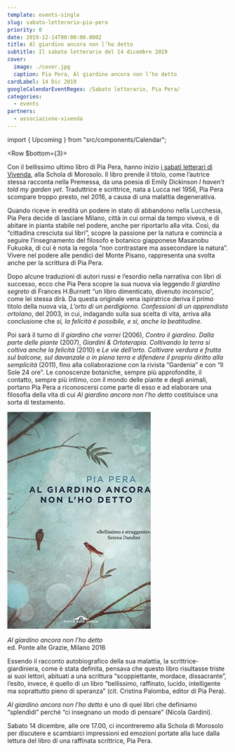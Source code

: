 ```yaml
---
template: events-single
slug: sabato-letterario-pia-pera
priority: 0
date: 2019-12-14T00:00:00.000Z
title: Al giardino ancora non l’ho detto
subtitle: Il sabato letterario del 14 dicembre 2019
cover:
  image: ./cover.jpg
  caption: Pia Pera, Al giardino ancora non l’ho detto
cardLabel: 14 Dic 2019
googleCalendarEventRegex: /Sabato letterario, Pia Pera/
categories:
  - events
partners:
  - associazione-vivenda
---
```


import { Upcoming } from "src/components/Calendar";

<EntryInfo variant="frequency" label="14 dicembre 2019" value="dalle 16:00 alle 18:00"/>
<EntryInfo variant="teacher" label="A cura di" value="Patrizia Leotta, docente di lettere e socia di Associazione Vivenda"/>
<EntryInfo variant="location" label="A LaSchola" value="[Via Maroni 13, Casciago 21020, VA](https://g.page/laschola?share)" $bottom={6}/>

<Row $bottom={3}>
<Col $columned>

Con il bellissimo ultimo libro di Pia Pera, hanno inizio [i sabati letterari di Vivenda](/attività/sabato-letterario/), alla Schola di Morosolo. Il libro prende il titolo, come l’autrice stessa racconta nella Premessa, da una poesia di Emily Dickinson *I haven’t told my garden yet*. Traduttrice e scrittrice, nata a Lucca nel 1956, Pia Pera scompare troppo presto, nel 2016, a causa di una malattia degenerativa.

Quando riceve in eredità un podere in stato di abbandono nella Lucchesia, Pia Pera decide di lasciare Milano, città in cui ormai da tempo viveva, e di abitare in pianta stabile nel podere, anche per riportarlo alla vita. Così, da “cittadina cresciuta sui libri”, scopre la passione per la natura e comincia a seguire l’insegnamento del filosofo e botanico giapponese Masanobu Fukuoka, di cui è nota la regola “non contrastare ma assecondare la natura”. Vivere nel podere alle pendici del Monte Pisano, rappresenta una svolta anche per la scrittura di Pia Pera.

Dopo alcune traduzioni di autori russi e l’esordio nella narrativa con libri di successo, ecco che Pia Pera scopre la sua nuova via leggendo *Il giardino segreto* di Frances H.Burnett “un libro dimenticato, divenuto inconscio”, come lei stessa dirà. Da questa originale  vena ispiratrice deriva il primo titolo della nuova via, *L’orto di un perdigiorno. Confessioni di un apprendista ortolano*, del 2003, in cui, indagando sulla sua scelta di vita, arriva alla conclusione che _sì, la felicità è possibile, e sì, anche la beatitudine_.

Poi sarà il turno di *Il giardino che vorrei* (2006), *Contro il giardino. Dalla parte delle piante* (2007), *Giardini & Ortoterapia. Coltivando la terra si coltiva anche la felicità* (2010) e *Le vie dell’orto. Coltivare verdura e frutta sul balcone, sul davanzale o in piena terra e difendere il proprio diritto alla semplicità* (2011), fino alla collaborazione con la rivista  “Gardenia” e con  “Il Sole 24 ore”. Le conoscenze botaniche, sempre più approfondite, il contatto, sempre più intimo, con il mondo delle piante e degli animali, portano Pia Pera a  riconoscersi  come parte di esso e ad  elaborare una  filosofia della vita di cui *Al giardino ancora non l’ho detto* costituisce una sorta di testamento.

![pia-pera-al-giardino-ancora-non-l-ho-detto](./pia-pera-al-giardino-ancora-non-l-ho-detto.jpg)

<QuoteAuthor>

*Al giardino ancora non l’ho detto*<br />
ed. Ponte alle Grazie, Milano 2016

</QuoteAuthor>


Essendo il racconto autobiografico della sua malattia, la scrittrice-giardiniera, come è stata definita,  pensava che questo libro risultasse triste ai suoi lettori, abituati a una scrittura “scoppiettante, mordace, dissacrante”, l’esito, invece, è quello di un libro “bellissimo, raffinato, lucido, intelligente ma soprattutto pieno di speranza” (cit. Cristina Palomba, editor di Pia Pera).

*Al giardino ancora non l’ho detto* è uno di quei libri che definiamo “splendidi” perché “ci insegnano un modo di pensare” (Nicola Gardini).

Sabato 14 dicembre, alle ore 17.00, ci incontreremo alla Schola di Morosolo per discutere e scambiarci impressioni ed emozioni portate alla luce dalla lettura  del libro di una raffinata scrittrice, Pia Pera.

</Col>
</Row>

<Upcoming subtitle="Prossimi eventi" title="del Sabato letterario" contains="Sabato letterario"></Upcoming>
